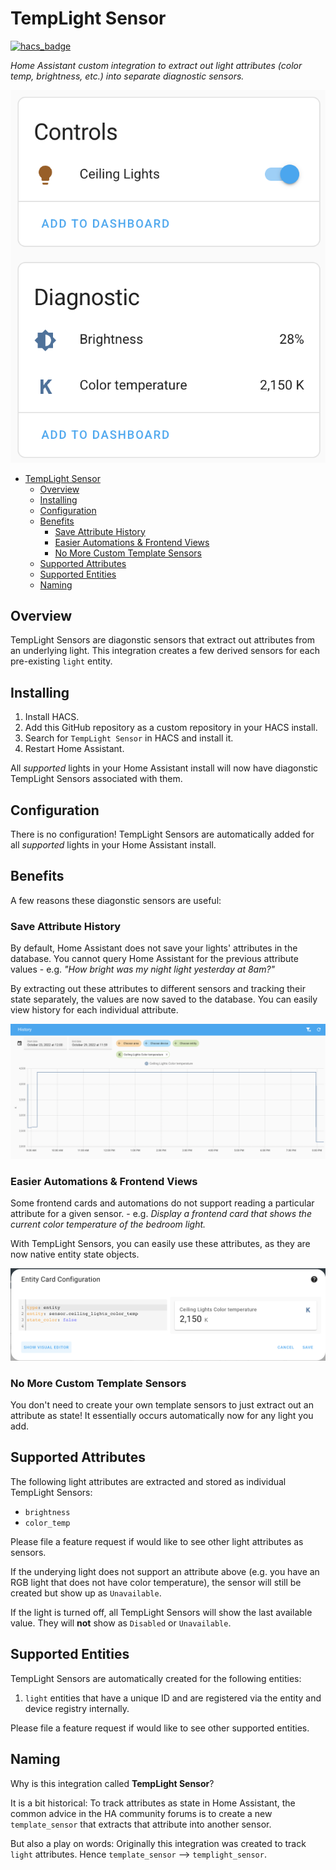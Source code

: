 # TempLight Sensor

[![hacs_badge](https://img.shields.io/badge/HACS-Custom-41BDF5.svg?style=for-the-badge)](https://github.com/hacs/integration)

_Home Assistant custom integration to extract out light attributes (color temp, brightness, etc.) into separate diagnostic sensors._

![Shows the original light entity and newly added diagnostic sensors](img/diagnostic-sensor.png "TempLight Sensors")

- [TempLight Sensor](#templight-sensor)
  - [Overview](#overview)
  - [Installing](#installing)
  - [Configuration](#configuration)
  - [Benefits](#benefits)
    - [Save Attribute History](#save-attribute-history)
    - [Easier Automations & Frontend Views](#easier-automations--frontend-views)
    - [No More Custom Template Sensors](#no-more-custom-template-sensors)
  - [Supported Attributes](#supported-attributes)
  - [Supported Entities](#supported-entities)
  - [Naming](#naming)

## Overview

TempLight Sensors are diagonstic sensors that extract out attributes from an underlying light.
This integration creates a few derived sensors for each pre-existing `light` entity.

## Installing

1) Install HACS.
1) Add this GitHub repository as a custom repository in your HACS install.
1) Search for `TempLight Sensor` in HACS and install it.
1) Restart Home Assistant. 

All _supported_ lights in your Home Assistant install will now have diagonstic TempLight Sensors associated with them.

## Configuration

There is no configuration! TempLight Sensors are automatically added for all _supported_ lights in your Home Assistant install.

## Benefits

A few reasons these diagonstic sensors are useful:

### Save Attribute History

By default, Home Assistant does not save your lights' attributes in the database. You cannot query Home Assistant for the previous attribute values - e.g. _"How bright was my night light yesterday at 8am?"_

By extracting out these attributes to different sensors and tracking their state separately, the values are now saved to the database. You can easily view history for each individual attribute.

![Shows the history for the color temperature attribute via TempLight Sensor](img/color-temp-history.png "Color Temperature History")

### Easier Automations & Frontend Views

Some frontend cards and automations do not support reading a particular attribute for a given sensor. - e.g. _Display a frontend card that shows the current color temperature of the bedroom light._

With TempLight Sensors, you can easily use these attributes, as they are now native entity state objects.

![Shows the entity frontend card config to view TempLight Sensor's state (light's color_temp attribute)](img/using-state-frontent.png "Using State in the Frontend")

### No More Custom Template Sensors

You don't need to create your own template sensors to just extract out an attribute as state! It essentially occurs automatically now for any light you add.

## Supported Attributes

The following light attributes are extracted and stored as individual TempLight Sensors:

- `brightness`
- `color_temp`

Please file a feature request if would like to see other light attributes as sensors.

If the underying light does not support an attribute above (e.g. you have an RGB light that does not have color temperature), the sensor will still be created but show up as `Unavailable`.

If the light is turned off, all TempLight Sensors will show the last available value. They will **not** show as `Disabled` or `Unavailable`.

## Supported Entities

TempLight Sensors are automatically created for the following entities:

1) `light` entities that have a unique ID and are registered via the entity and device registry internally.

Please file a feature request if would like to see other supported entities.

## Naming

Why is this integration called **TempLight Sensor**?

It is a bit historical: To track attributes as state in Home Assistant, the common advice in the HA community forums is to create a new `template_sensor` that extracts that attribute into another sensor.

But also a play on words: Originally this integration was created to track `light` attributes. Hence `template_sensor` --> `templight_sensor`.
